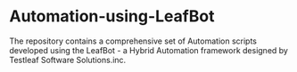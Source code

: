 # Automation-using-LeafBot
The repository contains a comprehensive set of Automation scripts developed using the LeafBot - a Hybrid Automation framework designed by Testleaf Software Solutions.inc. 
